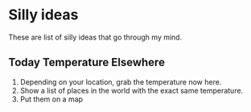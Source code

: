 # Silly ideas

These are list of silly ideas that go through my mind.

## Today Temperature Elsewhere

1. Depending on your location, grab the temperature now here. 
2. Show a list of places in the world with the exact same temperature.
3. Put them on a map
